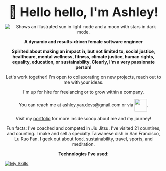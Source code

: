 <p align="center">
  <span style="font-size: 40px;">
    <strong >🌈 Hello hello, I'm Ashley!</strong>
  </span>

<p align="center">
  <picture>
    <source media="(prefers-color-scheme: dark)" srcset="https://image.spreadshirtmedia.com/image-server/v1/compositions/T1454A1PA3853PT17X49Y38D1051375122W25000H24737/views/1,width=550,height=550,appearanceId=1,backgroundColor=FFFFFF,noPt=true/code-cutie-anime-girl-programming-unisex-stars-stripes-t-shirt.jpg">
    <source media="(prefers-color-scheme: light)" srcset="https://image.spreadshirtmedia.com/image-server/v1/compositions/T1454A1PA3853PT17X49Y38D1051375122W25000H24737/views/1,width=550,height=550,appearanceId=1,backgroundColor=FFFFFF,noPt=true/code-cutie-anime-girl-programming-unisex-stars-stripes-t-shirt.jpg">
    <img alt="Shows an illustrated sun in light mode and a moon with stars in dark mode." src="https://image.spreadshirtmedia.com/image-server/v1/compositions/T1454A1PA3853PT17X49Y38D1051375122W25000H24737/views/1,width=550,height=550,appearanceId=1,backgroundColor=FFFFFF,noPt=true/code-cutie-anime-girl-programming-unisex-stars-stripes-t-shirt.jpg">
  </picture>

<p align="center">
<strong>A dynamic and results-driven female software engineer</strong> 
  <p align="center">
<strong>Spirited about making an impact in, but not limited to, social justice, healthcare, mental wellness, fitness, climate justice, human rights, equality, education, or sustainability. Clearly, I'm a very passionate person!</strong>
  

    

  

<p align="center">
Let's work together! I'm open to collaborating on new projects, reach out to me with your ideas. 

<p align="center">
I'm up for hire for freelancing or to grow within a company. 

<p align="center">
You can reach me at ashley.yan.devs@gmail.com or via <a href="https://www.linkedin.com/in/ashley-yan/" target="blank"><img align="center" src="https://bi-jingo.com/wp-content/uploads/1997/03/Linkedin-Logo.png" height="40" /></a>.

<p align="center">
Visit my <a href="https://asyan77.github.io/portfolio/" target="blank">portfolio</a> for more inside scoop about me and my journey!


<p align="center">
Fun facts: I've coached and competed in Jiu Jitsu. I've visited 21 countires, and counting. I make and sell a specialty Taiwanese dish in San Francisco, Lu Ruo Fan. I geek out about food, sustainability, travel, sports, and meditation.

<p align="center">
<strong>Technologies I've used: </strong>



[![My Skills](https://skillicons.dev/icons?i=js,html,css,aws,babel,github,mongodb,nodejs,postgres,postman,rails,react,redux,replit,ruby,sqlite,vscode,webpack&perline=18)](https://skillicons.dev)



